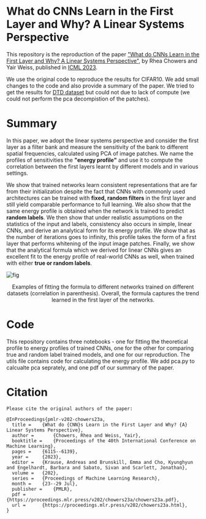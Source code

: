 # What do CNNs Learn in the First Layer and Why? A Linear Systems Perspective

This repository is the reproduction of the paper ["What do CNNs Learn in the First Layer and Why? A Linear Systems Perspective"](https://arxiv.org/abs/2206.02454), by Rhea Chowers and Yair Weiss, published in [ICML 2023](https://proceedings.mlr.press/v202/chowers23a.html).


We use the original code to reproduce the results for CIFAR10. We add small changes to the code and also provide a summary of the paper. We tried to get the results for [DTD dataset](https://paperswithcode.com/dataset/dtd) but could not due to lack of compute (we could not perform the pca decompistion of the patches).

# Summary
In this paper, we adopt the linear systems perspective and consider the first layer as a filter bank and measure the sensitivity of the bank to different spatial
frequencies, calculated using PCA of image patches. We name the profiles of sensitivities the **"energy profile"** and use it to compute the correlation between the first layers learnt by different models and in various settings.

We show that trained networks learn consistent representations that are far from their initialization despite the fact that CNNs with commonly used architectures can be trained with **fixed, random filters** in the first layer and still yield comparable performance to full learning. We also show that the same energy profile is obtained when the network is trained to predict **random labels**. We then show that under realistic assumptions on the statistics of the input and labels, consistency also occurs in simple, linear CNNs, and derive an analytical form for its energy profile. We show that as the number of iterations goes to infinity, this profile takes the form of a first layer that performs whitening of the input image patches. Finally, we show that the analytical formula which we derived for linear CNNs gives an excellent fit to the energy profile of real-world CNNs as well, when trained with either **true or random labels**.

![fig](figures/formula_fit.png)
<p align="center" style="text-align: center;">Examples of fitting the formula to different networks trained on different datasets (correlation in parenthesis). Overall, the formula captures the trend learned in the first layer of the networks.</p>

# Code
This repository contains three notebooks - one for fitting the theoretical profile to energy profiles of trained CNNs, one for the other for comparing true and random label trained models, and one for our reproduction. The utils file contains code for calculating the energy profile. We add pca.py to calcualte pca seprately, and one pdf of our summary of the paper. 

# Citation
```
Please cite the original authors of the paper:  

@InProceedings{pmlr-v202-chowers23a,
  title = 	 {What do {CNN}s Learn in the First Layer and Why? {A} Linear Systems Perspective},
  author =       {Chowers, Rhea and Weiss, Yair},
  booktitle = 	 {Proceedings of the 40th International Conference on Machine Learning},
  pages = 	 {6115--6139},
  year = 	 {2023},
  editor = 	 {Krause, Andreas and Brunskill, Emma and Cho, Kyunghyun and Engelhardt, Barbara and Sabato, Sivan and Scarlett, Jonathan},
  volume = 	 {202},
  series = 	 {Proceedings of Machine Learning Research},
  month = 	 {23--29 Jul},
  publisher =    {PMLR},
  pdf = 	 {https://proceedings.mlr.press/v202/chowers23a/chowers23a.pdf},
  url = 	 {https://proceedings.mlr.press/v202/chowers23a.html},
}


```
